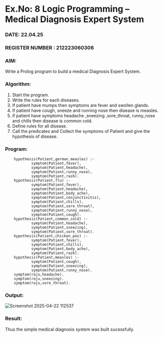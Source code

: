 # Ex.No: 8  Logic Programming –  Medical Diagnosis Expert System
### DATE: 22.04.25                                                                           
### REGISTER NUMBER : 212223060306
### AIM: 
Write a Prolog program to build a medical Diagnosis Expert System.
###  Algorithm:
1. Start the program.
2. Write the rules for each diseases.
3. If patient have mumps then symptoms are fever and swollen glands.
4. If patient have cough, sneeze and running nose then disease is measles.
5. if patient have symptoms headache ,sneezing ,sore_throat, runny_nose and  chills then disease is common cold.
6. Define rules for all disease.
7. Call the predicates and Collect the symptoms of Patient and give the hypothesis of disease.

### Program:
```
    hypothesis(Patient,german_measles) :-
            symptom(Patient,fever),
            symptom(Patient,headache),
            symptom(Patient,runny_nose),
            symptom(Patient,rash).
    hypothesis(Patient,flu) :-
            symptom(Patient,fever),
            symptom(Patient,headache),
            symptom(Patient,body_ache),
            symptom(Patient,conjunctivitis),
            symptom(Patient,chills),
            symptom(Patient,sore_throat),
            symptom(Patient,runny_nose),
            symptom(Patient,cough).
    hypothesis(Patient,common_cold) :-
            symptom(Patient,headache),
            symptom(Patient,sneezing),
            symptom(Patient,sore_throat).
    hypothesis(Patient,chicken_pox) :-
            symptom(Patient,fever),
            symptom(Patient,chills),
            symptom(Patient,body_ache),
            symptom(Patient,rash).
    hypothesis(Patient,measles) :-
            symptom(Patient,cough),
            symptom(Patient,sneezing),
            symptom(Patient,runny_nose).
    symptom(raju,headache).
    symptom(raju,sneezing).
    symptom(raju,sore_throat).
```
### Output:

![Screenshot 2025-04-22 112537](https://github.com/user-attachments/assets/f55885fd-9de1-442c-99c8-81e68040ffa7)


### Result:
Thus the simple medical diagnosis system was built sucessfully.
